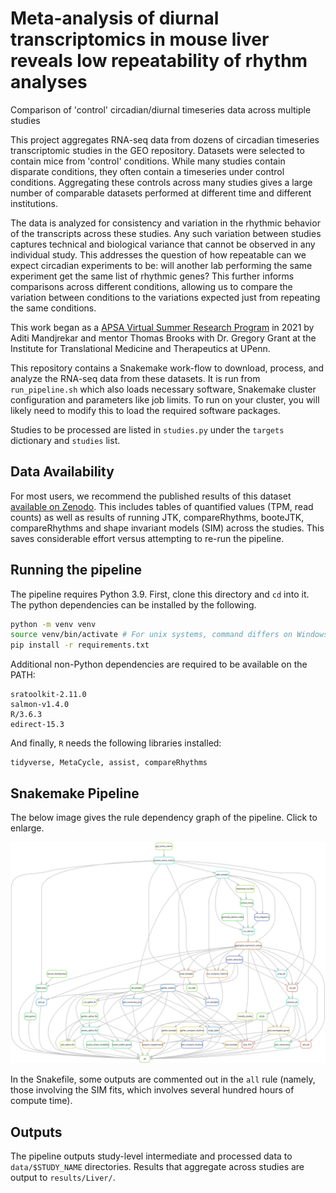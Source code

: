 # Meta-analysis of diurnal transcriptomics in mouse liver reveals low repeatability of rhythm analyses
Comparison of 'control' circadian/diurnal timeseries data across multiple studies

This project aggregates RNA-seq data from dozens of circadian timeseries transcriptomic studies in the GEO repository.
Datasets were selected to contain mice from 'control' conditions.
While many studies contain disparate conditions, they often contain a timeseries under control conditions.
Aggregating these controls across many studies gives a large number of comparable datasets performed at different time and different institutions.

The data is analyzed for consistency and variation in the rhythmic behavior of the transcripts across these studies.
Any such variation between studies captures technical and biological variance that cannot be observed in any individual study.
This addresses the question of how repeatable can we expect circadian experiments to be: will another lab performing the same experiment get the same list of rhythmic genes?
This further informs comparisons across different conditions, allowing us to compare the variation between conditions to the variations expected just from repeating the same conditions. 

This work began as a [APSA Virtual Summer Research Program](https://www.physicianscientists.org/page/VSRP-2021) in 2021 by Aditi Mandjrekar and mentor Thomas Brooks with Dr. Gregory Grant at the Institute for Translational Medicine and Therapeutics at UPenn.

This repository contains a Snakemake work-flow to download, process, and analyze the RNA-seq data from these datasets.
It is run from `run_pipeline.sh` which also loads necessary software, Snakemake cluster configuration and parameters like job limits.
To run on your cluster, you will likely need to modify this to load the required software packages.

Studies to be processed are listed in `studies.py` under the `targets` dictionary and `studies` list.

## Data Availability

For most users, we recommend the published results of this dataset [available on Zenodo](https://zenodo.org/record/7760579).
This includes tables of quantified values (TPM, read counts) as well as results of running JTK, compareRhythms, booteJTK, compareRhythms and shape invariant models (SIM) across the studies.
This saves considerable effort versus attempting to re-run the pipeline.

## Running the pipeline

The pipeline requires Python 3.9. First, clone this directory and `cd` into it. The python dependencies can be installed by the following.

``` bash
python -m venv venv
source venv/bin/activate # For unix systems, command differs on Windows
pip install -r requirements.txt
```

Additional non-Python dependencies are required to be available on the PATH:

```
sratoolkit-2.11.0
salmon-v1.4.0
R/3.6.3
edirect-15.3
```
And finally, `R` needs the following libraries installed:

```
tidyverse, MetaCycle, assist, compareRhythms
```

## Snakemake Pipeline

The below image gives the rule dependency graph of the pipeline. Click to enlarge.

![rule dependency graph](https://raw.githubusercontent.com/tgbrooks/circadian_comparison/main/rulegraph_graphviz.svg)

In the Snakefile, some outputs are commented out in the `all` rule (namely, those involving the SIM fits, which involves several hundred hours of compute time).

## Outputs

The pipeline outputs study-level intermediate and processed data to `data/$STUDY_NAME` directories.
Results that aggregate across studies are output to `results/Liver/`.   
